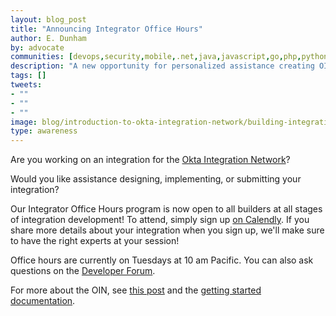 ```yaml
---
layout: blog_post
title: "Announcing Integrator Office Hours"
author: E. Dunham
by: advocate
communities: [devops,security,mobile,.net,java,javascript,go,php,python,ruby]
description: "A new opportunity for personalized assistance creating OIN Integrations"
tags: []
tweets:
- ""
- ""
- ""
image: blog/introduction-to-okta-integration-network/building-integrations.jpg
type: awareness
---
```


Are you working on an integration for the [Okta Integration Network](https://www.okta.com/integrations/)? 

Would you like assistance designing, implementing, or submitting your integration?

Our Integrator Office Hours program is now open to all builders at all stages of integration development! To attend, simply sign up [on Calendly](https://calendly.com/joyce-morrell/okta-integrations-office-hours). If you share more details about your integration when you sign up, we'll make sure to have the right experts at your session! 

Office hours are currently on Tuesdays at 10 am Pacific. You can also ask questions on the [Developer Forum](https://devforum.okta.com/c/questions/6). 

For more about the OIN, see [this post](/blog/2024/11/06/introduction-to-okta-integration-network) and the [getting started documentation](https://help.okta.com/en-us/content/topics/apps/apps-overview-get-started.htm).
